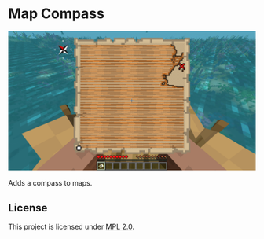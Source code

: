 # Map Compass

![Showcase](assets/showcase.png)

Adds a compass to maps.

## License

This project is licensed under [MPL 2.0](https://www.mozilla.org/en-US/MPL/2.0/FAQ/).
